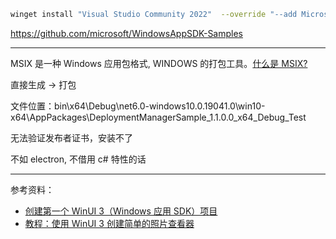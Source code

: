 


```bash
winget install "Visual Studio Community 2022"  --override "--add Microsoft.VisualStudio.Workload.ManagedDesktop Microsoft.VisualStudio.ComponentGroup.WindowsAppSDK.Cs" -s msstore
```

https://github.com/microsoft/WindowsAppSDK-Samples





-------------


MSIX 是一种 Windows 应用包格式, WINDOWS 的打包工具。[什么是 MSIX?](https://learn.microsoft.com/zh-cn/windows/msix/overview)


直接生成 -> 打包

文件位置：bin\x64\Debug\net6.0-windows10.0.19041.0\win10-x64\AppPackages\DeploymentManagerSample_1.1.0.0_x64_Debug_Test

无法验证发布者证书，安装不了

不如 electron, 不借用 c# 特性的话

--------------

参考资料：
- [创建第一个 WinUI 3（Windows 应用 SDK）项目](https://learn.microsoft.com/zh-cn/windows/apps/winui/winui3/create-your-first-winui3-app)
- [教程：使用 WinUI 3 创建简单的照片查看器](https://learn.microsoft.com/zh-cn/windows/apps/get-started/simple-photo-viewer-winui3)